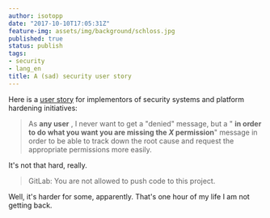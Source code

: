 ```yaml
---
author: isotopp
date: "2017-10-10T17:05:31Z"
feature-img: assets/img/background/schloss.jpg
published: true
status: publish
tags:
- security
- lang_en
title: A (sad) security user story
---
```

Here is a [user story](https://www.mountaingoatsoftware.com/agile/user-stories) for
implementors of security systems and platform hardening initiatives:

> As **any user** , I never want to get a "denied" message, but a " **in
> order to do what you want you are missing the _X_ permission**" message in
> order to be able to track down the root cause and request the appropriate
> permissions more easily.

It's not that hard, really. 

> GitLab: You are not allowed to push code to this project.

Well, it's harder for some, apparently. That's one hour of my life I am not
getting back.
